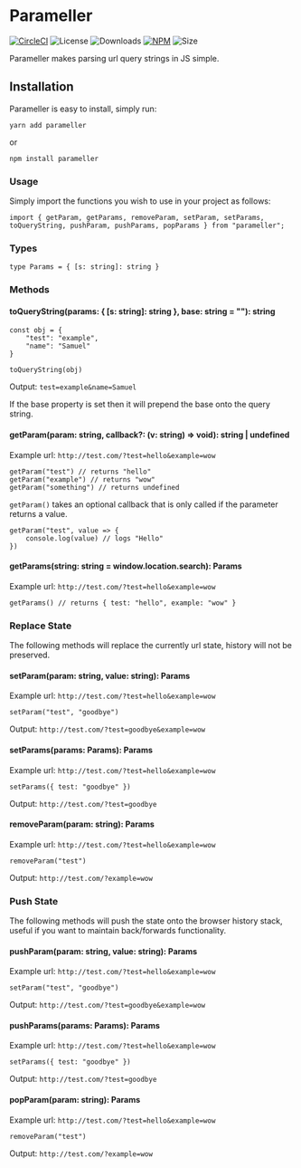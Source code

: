 # Parameller

[![CircleCI](https://circleci.com/gh/propcom/parameller.svg?style=shield)](https://circleci.com/gh/propcom/parameller) ![License](https://img.shields.io/npm/l/parameller.svg) ![Downloads](https://img.shields.io/npm/dw/parameller.svg) [![NPM](https://img.shields.io/npm/v/parameller.svg)](https://www.npmjs.com/package/parameller) ![Size](https://img.shields.io/bundlephobia/minzip/parameller.svg)

Parameller makes parsing url query strings in JS simple.

## Installation

Parameller is easy to install, simply run:

    yarn add parameller

or

    npm install parameller

### Usage

Simply import the functions you wish to use in your project as follows:

    import { getParam, getParams, removeParam, setParam, setParams, toQueryString, pushParam, pushParams, popParams } from "parameller";

### Types

    type Params = { [s: string]: string }

### Methods

#### toQueryString(params: { [s: string]: string }, base: string = ""): string

    const obj = {
        "test": "example",
        "name": "Samuel"
    }

    toQueryString(obj)

Output: `test=example&name=Samuel`

If the base property is set then it will prepend the base onto the query string.

#### getParam(param: string, callback?: (v: string) => void): string | undefined

Example url: `http://test.com/?test=hello&example=wow`

    getParam("test") // returns "hello"
    getParam("example") // returns "wow"
    getParam("something") // returns undefined

`getParam()` takes an optional callback that is only called if the parameter returns a value.

    getParam("test", value => {
        console.log(value) // logs "Hello"
    })

#### getParams(string: string = window.location.search): Params

Example url: `http://test.com/?test=hello&example=wow`

    getParams() // returns { test: "hello", example: "wow" }

### Replace State

The following methods will replace the currently url state, history will not be preserved.

#### setParam(param: string, value: string): Params

Example url: `http://test.com/?test=hello&example=wow`

    setParam("test", "goodbye")

Output: `http://test.com/?test=goodbye&example=wow`

#### setParams(params: Params): Params

Example url: `http://test.com/?test=hello&example=wow`

    setParams({ test: "goodbye" })

Output: `http://test.com/?test=goodbye`

#### removeParam(param: string): Params

Example url: `http://test.com/?test=hello&example=wow`

    removeParam("test")

Output: `http://test.com/?example=wow`

### Push State

The following methods will push the state onto the browser history stack, useful if you want to maintain back/forwards functionality.

#### pushParam(param: string, value: string): Params

Example url: `http://test.com/?test=hello&example=wow`

    setParam("test", "goodbye")

Output: `http://test.com/?test=goodbye&example=wow`

#### pushParams(params: Params): Params

Example url: `http://test.com/?test=hello&example=wow`

    setParams({ test: "goodbye" })

Output: `http://test.com/?test=goodbye`

#### popParam(param: string): Params

Example url: `http://test.com/?test=hello&example=wow`

    removeParam("test")

Output: `http://test.com/?example=wow`
